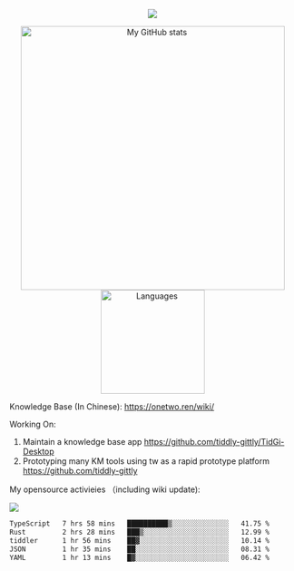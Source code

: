 <a href="https://github.com/linonetwo">
    <p align="center">
        <img src="https://github-profile-trophy.vercel.app/?username=linonetwo&column=7&theme=onedark"/>
    </p>
</a>
<a align="center" href="https://github.com/linonetwo">
  <p align="center">
    <img src="https://github-readme-stats.vercel.app/api?username=linonetwo&show_icons=true&count_private=true" alt="My GitHub stats" width="465"/>
    <img src="https://github-readme-stats.vercel.app/api/top-langs/?username=linonetwo&layout=compact&langs_count=10" alt="Languages" height="183">
  </p>
</a>

Knowledge Base (In Chinese): https://onetwo.ren/wiki/

Working On: 

1. Maintain a knowledge base app https://github.com/tiddly-gittly/TidGi-Desktop
1. Prototyping many KM tools using tw as a rapid prototype platform https://github.com/tiddly-gittly

My opensource activieies （including wiki update):

![](https://visitor-badge.glitch.me/badge?page_id=linonetwo.linonetwo)

<!--START_SECTION:waka-->

```txt
TypeScript   7 hrs 58 mins   ██████████▒░░░░░░░░░░░░░░   41.75 %
Rust         2 hrs 28 mins   ███▒░░░░░░░░░░░░░░░░░░░░░   12.99 %
tiddler      1 hr 56 mins    ██▓░░░░░░░░░░░░░░░░░░░░░░   10.14 %
JSON         1 hr 35 mins    ██░░░░░░░░░░░░░░░░░░░░░░░   08.31 %
YAML         1 hr 13 mins    █▓░░░░░░░░░░░░░░░░░░░░░░░   06.42 %
```

<!--END_SECTION:waka-->
